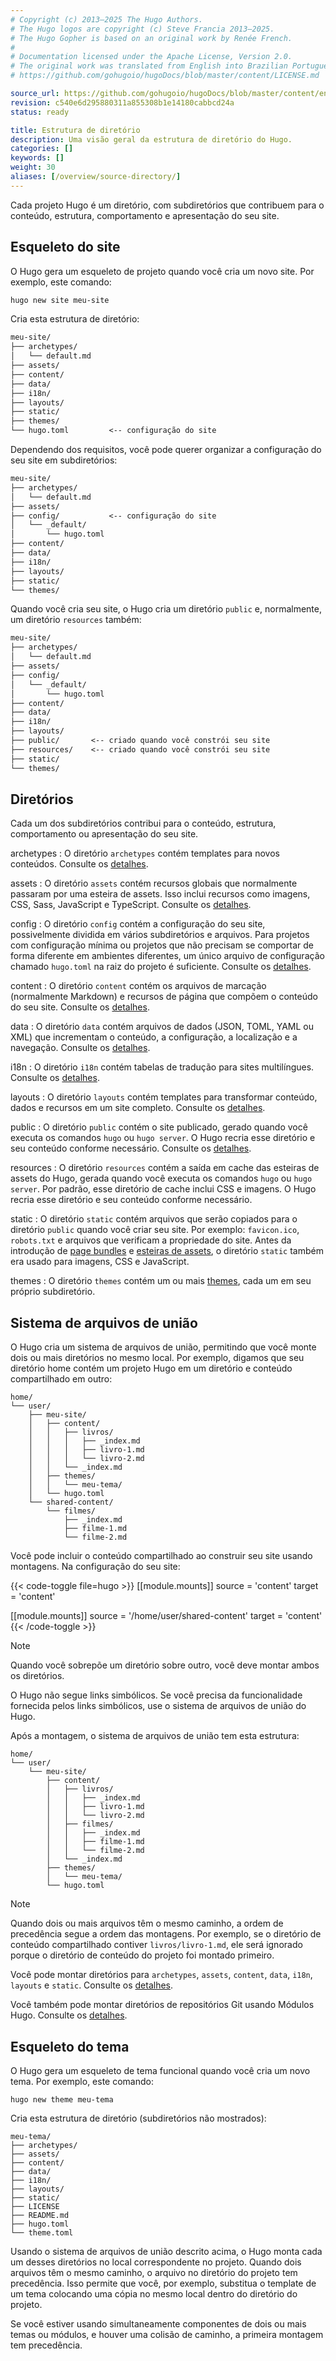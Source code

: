 ```yaml
---
# Copyright (c) 2013–2025 The Hugo Authors.
# The Hugo logos are copyright (c) Steve Francia 2013–2025.
# The Hugo Gopher is based on an original work by Renée French.
#
# Documentation licensed under the Apache License, Version 2.0.
# The original work was translated from English into Brazilian Portuguese.
# https://github.com/gohugoio/hugoDocs/blob/master/content/LICENSE.md

source_url: https://github.com/gohugoio/hugoDocs/blob/master/content/en/getting-started/directory-structure.md
revision: c540e6d295880311a855308b1e14180cabbcd24a
status: ready

title: Estrutura de diretório
description: Uma visão geral da estrutura de diretório do Hugo.
categories: []
keywords: []
weight: 30
aliases: [/overview/source-directory/]
---
```


Cada projeto Hugo é um diretório, com subdiretórios que contribuem para o
conteúdo, estrutura, comportamento e apresentação do seu site.

## Esqueleto do site

O Hugo gera um esqueleto de projeto quando você cria um novo site.
Por exemplo, este comando:

```sh
hugo new site meu-site
```

Cria esta estrutura de diretório:

```txt
meu-site/
├── archetypes/
│   └── default.md
├── assets/
├── content/
├── data/
├── i18n/
├── layouts/
├── static/
├── themes/
└── hugo.toml         <-- configuração do site
```

Dependendo dos requisitos, você pode querer organizar a configuração do seu site
em subdiretórios:

```txt
meu-site/
├── archetypes/
│   └── default.md
├── assets/
├── config/           <-- configuração do site
│   └── _default/
│       └── hugo.toml
├── content/
├── data/
├── i18n/
├── layouts/
├── static/
└── themes/
```

Quando você cria seu site, o Hugo cria um diretório `public` e, normalmente, um
diretório `resources` também:

```txt
meu-site/
├── archetypes/
│   └── default.md
├── assets/
├── config/       
│   └── _default/
│       └── hugo.toml
├── content/
├── data/
├── i18n/
├── layouts/
├── public/       <-- criado quando você constrói seu site
├── resources/    <-- criado quando você constrói seu site
├── static/
└── themes/
```

## Diretórios

Cada um dos subdiretórios contribui para o conteúdo, estrutura, comportamento ou
apresentação do seu site.

archetypes
: O diretório `archetypes` contém templates para novos conteúdos.
Consulte os [detalhes](/content-management/archetypes/).

assets
: O diretório `assets` contém recursos globais que normalmente passaram por uma
esteira de assets.
Isso inclui recursos como imagens, CSS, Sass, JavaScript e TypeScript.
Consulte os [detalhes](/hugo-pipes/introduction/).

config
: O diretório `config` contém a configuração do seu site, possivelmente dividida
em vários subdiretórios e arquivos.
Para projetos com configuração mínima ou projetos que não precisam se comportar
de forma diferente em ambientes diferentes, um único arquivo de configuração
chamado `hugo.toml` na raiz do projeto é suficiente.
Consulte os [detalhes](/configuration/introduction/#configuration-directory).

content
: O diretório `content` contém os arquivos de marcação (normalmente Markdown) e
recursos de página que compõem o conteúdo do seu site.
Consulte os [detalhes](/content-management/organization/).

data
: O diretório `data` contém arquivos de dados (JSON, TOML, YAML ou XML) que
incrementam o conteúdo, a configuração, a localização e a navegação.
Consulte os [detalhes](/content-management/data-sources/).

i18n
: O diretório `i18n` contém tabelas de tradução para sites multilíngues.
Consulte os [detalhes](/content-management/multilingual/).

layouts
: O diretório `layouts` contém templates para transformar conteúdo, dados e
recursos em um site completo.
Consulte os [detalhes](/templates/).

public
: O diretório `public` contém o site publicado, gerado quando você executa os
comandos `hugo` ou `hugo server`.
O Hugo recria esse diretório e seu conteúdo conforme necessário.
Consulte os [detalhes](/getting-started/usage/#construa-seu-site).

resources
: O diretório `resources` contém a saída em cache das esteiras de assets do
Hugo, gerada quando você executa os comandos `hugo` ou `hugo server`.
Por padrão, esse diretório de cache inclui CSS e imagens.
O Hugo recria esse diretório e seu conteúdo conforme necessário.

static
: O diretório `static` contém arquivos que serão copiados para o diretório
`public` quando você criar seu site.
Por exemplo: `favicon.ico`, `robots.txt` e arquivos que verificam a propriedade
do site.
Antes da introdução de [page bundles](g) e
[esteiras de assets](/hugo-pipes/introduction/), o diretório `static` também era
usado para imagens, CSS e JavaScript.

themes
: O diretório `themes` contém um ou mais [themes](g), cada um em seu próprio
subdiretório.

## Sistema de arquivos de união

O Hugo cria um sistema de arquivos de união, permitindo que você monte dois ou
mais diretórios no mesmo local.
Por exemplo, digamos que seu diretório home contém um projeto Hugo em um
diretório e conteúdo compartilhado em outro:

```text
home/
└── user/
    ├── meu-site/
    │   ├── content/
    │   │   ├── livros/
    │   │   │   ├── _index.md
    │   │   │   ├── livro-1.md
    │   │   │   └── livro-2.md
    │   │   └── _index.md
    │   ├── themes/
    │   │   └── meu-tema/
    │   └── hugo.toml
    └── shared-content/
        └── filmes/
            ├── _index.md
            ├── filme-1.md
            └── filme-2.md
```

Você pode incluir o conteúdo compartilhado ao construir seu site usando
montagens.
Na configuração do seu site:

{{< code-toggle file=hugo >}}
[[module.mounts]]
source = 'content'
target = 'content'

[[module.mounts]]
source = '/home/user/shared-content'
target = 'content'
{{< /code-toggle >}}

> [!note]
> Quando você sobrepõe um diretório sobre outro, você deve montar ambos os
> diretórios.
>
> O Hugo não segue links simbólicos.
> Se você precisa da funcionalidade fornecida pelos links simbólicos, use o
> sistema de arquivos de união do Hugo.

Após a montagem, o sistema de arquivos de união tem esta estrutura:

```text
home/
└── user/
    └── meu-site/
        ├── content/
        │   ├── livros/
        │   │   ├── _index.md
        │   │   ├── livro-1.md
        │   │   └── livro-2.md
        │   ├── filmes/
        │   │   ├── _index.md
        │   │   ├── filme-1.md
        │   │   └── filme-2.md
        │   └── _index.md
        ├── themes/
        │   └── meu-tema/
        └── hugo.toml
```

> [!note]
> Quando dois ou mais arquivos têm o mesmo caminho, a ordem de precedência segue
> a ordem das montagens.
> Por exemplo, se o diretório de conteúdo compartilhado contiver
> `livros/livro-1.md`, ele será ignorado porque o diretório de conteúdo do
> projeto foi montado primeiro.

Você pode montar diretórios para `archetypes`, `assets`, `content`, `data`,
`i18n`, `layouts` e `static`.
Consulte os [detalhes](/configuration/module/#mounts).

Você também pode montar diretórios de repositórios Git usando Módulos Hugo.
Consulte os [detalhes](/hugo-modules/).

## Esqueleto do tema

O Hugo gera um esqueleto de tema funcional quando você cria um novo tema.
Por exemplo, este comando:

```text
hugo new theme meu-tema
```

Cria esta estrutura de diretório (subdiretórios não mostrados):

```text
meu-tema/
├── archetypes/
├── assets/
├── content/
├── data/
├── i18n/
├── layouts/
├── static/
├── LICENSE
├── README.md
├── hugo.toml
└── theme.toml
```

Usando o sistema de arquivos de união descrito acima, o Hugo monta cada um
desses diretórios no local correspondente no projeto.
Quando dois arquivos têm o mesmo caminho, o arquivo no diretório do projeto tem
precedência.
Isso permite que você, por exemplo, substitua o template de um tema colocando
uma cópia no mesmo local dentro do diretório do projeto.

Se você estiver usando simultaneamente componentes de dois ou mais temas ou
módulos, e houver uma colisão de caminho, a primeira montagem tem precedência.
